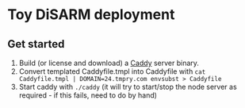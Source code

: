 # Toy DiSARM deployment

## Get started

1. Build (or license and download) a [Caddy](https://caddyserver.com) server binary.
2. Convert templated Caddyfile.tmpl into Caddyfile with `cat Caddyfile.tmpl | DOMAIN=24.tmpry.com envsubst > Caddyfile`
3. Start caddy with `./caddy` (it will try to start/stop the node server as required - if this fails, need to do by hand)
